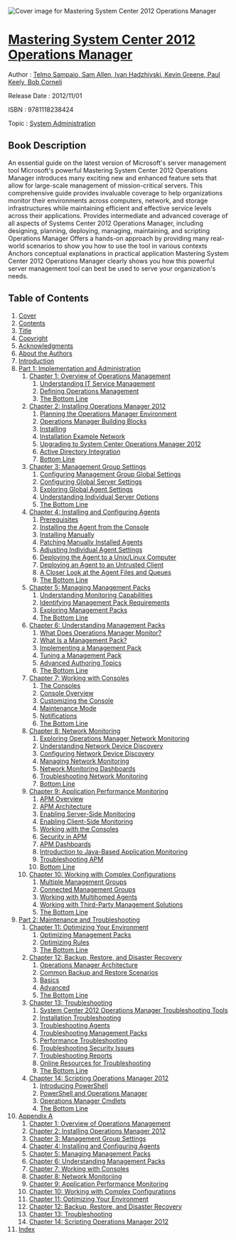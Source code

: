 ![Cover image for Mastering System Center 2012 Operations Manager](https://imgdetail.ebookreading.net/cover/cover/system_admin/EB9781118238424.jpg)

[Mastering System Center 2012 Operations Manager](https://ebookreading.net/view/book/Mastering+System+Center+2012+Operations+Manager-EB9781118238424_1.html "Mastering System Center 2012 Operations Manager")
====================================================================================================================

Author : [Telmo Sampaio](https://ebookreading.net/search/author/Telmo+Sampaio),[ Sam Allen](https://ebookreading.net/search/author/+Sam+Allen),[ Ivan Hadzhiyski](https://ebookreading.net/search/author/+Ivan+Hadzhiyski),[ Kevin Greene](https://ebookreading.net/search/author/+Kevin+Greene),[ Paul Keely](https://ebookreading.net/search/author/+Paul+Keely),[ Bob Corneli](https://ebookreading.net/search/author/+Bob+Corneli)

Release Date : 2012/11/01

ISBN : 9781118238424

Topic : [System Administration](https://ebookreading.net/search/category/system-administration)

Book Description
-----------------

An essential guide on the latest version of Microsoft's server management tool
Microsoft's powerful Mastering System Center 2012 Operations Manager introduces many exciting new and enhanced feature sets that allow for large-scale management of mission-critical servers. This comprehensive guide provides invaluable coverage to help organizations monitor their environments across computers, network, and storage infrastructures while maintaining efficient and effective service levels across their applications.
Provides intermediate and advanced coverage of all aspects of Systems Center 2012 Operations Manager, including designing, planning, deploying, managing, maintaining, and scripting Operations Manager
Offers a hands-on approach by providing many real-world scenarios to show you how to use the tool in various contexts
Anchors conceptual explanations in practical application
Mastering System Center 2012 Operations Manager clearly shows you how this powerful server management tool can best be used to serve your organization's needs.
              
Table of Contents
-----------------

1. [Cover](https://ebookreading.net/view/book/Mastering+System+Center+2012+Operations+Manager-EB9781118238424_1.html)
1. [Contents](https://ebookreading.net/view/book/Mastering+System+Center+2012+Operations+Manager-EB9781118238424_2.html)
1. [Title](https://ebookreading.net/view/book/Mastering+System+Center+2012+Operations+Manager-EB9781118238424_3.html)
1. [Copyright](https://ebookreading.net/view/book/Mastering+System+Center+2012+Operations+Manager-EB9781118238424_4.html)
1. [Acknowledgments](https://ebookreading.net/view/book/Mastering+System+Center+2012+Operations+Manager-EB9781118238424_6.html)
1. [About the Authors](https://ebookreading.net/view/book/Mastering+System+Center+2012+Operations+Manager-EB9781118238424_7.html)
1. [Introduction](https://ebookreading.net/view/book/Mastering+System+Center+2012+Operations+Manager-EB9781118238424_8.html)
1. [Part 1: Implementation and Administration](https://ebookreading.net/view/book/Mastering+System+Center+2012+Operations+Manager-EB9781118238424_9.html)
    1. [Chapter 1: Overview of Operations Management](https://ebookreading.net/view/book/Mastering+System+Center+2012+Operations+Manager-EB9781118238424_10.html)
        1. [Understanding IT Service Management](https://ebookreading.net/view/book/Mastering+System+Center+2012+Operations+Manager-EB9781118238424_10.html#sec1)
        1. [Defining Operations Management](https://ebookreading.net/view/book/Mastering+System+Center+2012+Operations+Manager-EB9781118238424_10.html#sec2)
        1. [The Bottom Line](https://ebookreading.net/view/book/Mastering+System+Center+2012+Operations+Manager-EB9781118238424_10.html#sec3)
    1. [Chapter 2: Installing Operations Manager 2012](https://ebookreading.net/view/book/Mastering+System+Center+2012+Operations+Manager-EB9781118238424_11.html)
        1. [Planning the Operations Manager Environment](https://ebookreading.net/view/book/Mastering+System+Center+2012+Operations+Manager-EB9781118238424_11.html#sec4)
        1. [Operations Manager Building Blocks](https://ebookreading.net/view/book/Mastering+System+Center+2012+Operations+Manager-EB9781118238424_11.html#sec5)
        1. [Installing](https://ebookreading.net/view/book/Mastering+System+Center+2012+Operations+Manager-EB9781118238424_11.html#sec6)
        1. [Installation Example Network](https://ebookreading.net/view/book/Mastering+System+Center+2012+Operations+Manager-EB9781118238424_11.html#sec7)
        1. [Upgrading to System Center Operations Manager 2012](https://ebookreading.net/view/book/Mastering+System+Center+2012+Operations+Manager-EB9781118238424_11.html#sec8)
        1. [Active Directory Integration](https://ebookreading.net/view/book/Mastering+System+Center+2012+Operations+Manager-EB9781118238424_11.html#sec9)
        1. [Bottom Line](https://ebookreading.net/view/book/Mastering+System+Center+2012+Operations+Manager-EB9781118238424_11.html#sec10)
    1. [Chapter 3: Management Group Settings](https://ebookreading.net/view/book/Mastering+System+Center+2012+Operations+Manager-EB9781118238424_12.html)
        1. [Configuring Management Group Global Settings](https://ebookreading.net/view/book/Mastering+System+Center+2012+Operations+Manager-EB9781118238424_12.html#sec11)
        1. [Configuring Global Server Settings](https://ebookreading.net/view/book/Mastering+System+Center+2012+Operations+Manager-EB9781118238424_12.html#sec12)
        1. [Exploring Global Agent Settings](https://ebookreading.net/view/book/Mastering+System+Center+2012+Operations+Manager-EB9781118238424_12.html#sec13)
        1. [Understanding Individual Server Options](https://ebookreading.net/view/book/Mastering+System+Center+2012+Operations+Manager-EB9781118238424_12.html#sec14)
        1. [The Bottom Line](https://ebookreading.net/view/book/Mastering+System+Center+2012+Operations+Manager-EB9781118238424_12.html#sec15)
    1. [Chapter 4: Installing and Configuring Agents](https://ebookreading.net/view/book/Mastering+System+Center+2012+Operations+Manager-EB9781118238424_13.html)
        1. [Prerequisites](https://ebookreading.net/view/book/Mastering+System+Center+2012+Operations+Manager-EB9781118238424_13.html#sec16)
        1. [Installing the Agent from the Console](https://ebookreading.net/view/book/Mastering+System+Center+2012+Operations+Manager-EB9781118238424_13.html#sec17)
        1. [Installing Manually](https://ebookreading.net/view/book/Mastering+System+Center+2012+Operations+Manager-EB9781118238424_13.html#sec18)
        1. [Patching Manually Installed Agents](https://ebookreading.net/view/book/Mastering+System+Center+2012+Operations+Manager-EB9781118238424_13.html#sec19)
        1. [Adjusting Individual Agent Settings](https://ebookreading.net/view/book/Mastering+System+Center+2012+Operations+Manager-EB9781118238424_13.html#sec20)
        1. [Deploying the Agent to a Unix/Linux Computer](https://ebookreading.net/view/book/Mastering+System+Center+2012+Operations+Manager-EB9781118238424_13.html#sec21)
        1. [Deploying an Agent to an Untrusted Client](https://ebookreading.net/view/book/Mastering+System+Center+2012+Operations+Manager-EB9781118238424_13.html#sec22)
        1. [A Closer Look at the Agent Files and Queues](https://ebookreading.net/view/book/Mastering+System+Center+2012+Operations+Manager-EB9781118238424_13.html#sec23)
        1. [The Bottom Line](https://ebookreading.net/view/book/Mastering+System+Center+2012+Operations+Manager-EB9781118238424_13.html#sec24)
    1. [Chapter 5: Managing Management Packs](https://ebookreading.net/view/book/Mastering+System+Center+2012+Operations+Manager-EB9781118238424_14.html)
        1. [Understanding Monitoring Capabilities](https://ebookreading.net/view/book/Mastering+System+Center+2012+Operations+Manager-EB9781118238424_14.html#sec25)
        1. [Identifying Management Pack Requirements](https://ebookreading.net/view/book/Mastering+System+Center+2012+Operations+Manager-EB9781118238424_14.html#sec26)
        1. [Exploring Management Packs](https://ebookreading.net/view/book/Mastering+System+Center+2012+Operations+Manager-EB9781118238424_14.html#sec27)
        1. [The Bottom Line](https://ebookreading.net/view/book/Mastering+System+Center+2012+Operations+Manager-EB9781118238424_14.html#sec28)
    1. [Chapter 6: Understanding Management Packs](https://ebookreading.net/view/book/Mastering+System+Center+2012+Operations+Manager-EB9781118238424_15.html)
        1. [What Does Operations Manager Monitor?](https://ebookreading.net/view/book/Mastering+System+Center+2012+Operations+Manager-EB9781118238424_15.html#sec29)
        1. [What Is a Management Pack?](https://ebookreading.net/view/book/Mastering+System+Center+2012+Operations+Manager-EB9781118238424_15.html#sec30)
        1. [Implementing a Management Pack](https://ebookreading.net/view/book/Mastering+System+Center+2012+Operations+Manager-EB9781118238424_15.html#sec31)
        1. [Tuning a Management Pack](https://ebookreading.net/view/book/Mastering+System+Center+2012+Operations+Manager-EB9781118238424_15.html#sec32)
        1. [Advanced Authoring Topics](https://ebookreading.net/view/book/Mastering+System+Center+2012+Operations+Manager-EB9781118238424_15.html#sec33)
        1. [The Bottom Line](https://ebookreading.net/view/book/Mastering+System+Center+2012+Operations+Manager-EB9781118238424_15.html#sec34)
    1. [Chapter 7: Working with Consoles](https://ebookreading.net/view/book/Mastering+System+Center+2012+Operations+Manager-EB9781118238424_16.html)
        1. [The Consoles](https://ebookreading.net/view/book/Mastering+System+Center+2012+Operations+Manager-EB9781118238424_16.html#sec35)
        1. [Console Overview](https://ebookreading.net/view/book/Mastering+System+Center+2012+Operations+Manager-EB9781118238424_16.html#sec36)
        1. [Customizing the Console](https://ebookreading.net/view/book/Mastering+System+Center+2012+Operations+Manager-EB9781118238424_16.html#sec37)
        1. [Maintenance Mode](https://ebookreading.net/view/book/Mastering+System+Center+2012+Operations+Manager-EB9781118238424_16.html#sec38)
        1. [Notifications](https://ebookreading.net/view/book/Mastering+System+Center+2012+Operations+Manager-EB9781118238424_16.html#sec39)
        1. [The Bottom Line](https://ebookreading.net/view/book/Mastering+System+Center+2012+Operations+Manager-EB9781118238424_16.html#sec40)
    1. [Chapter 8: Network Monitoring](https://ebookreading.net/view/book/Mastering+System+Center+2012+Operations+Manager-EB9781118238424_17.html)
        1. [Exploring Operations Manager Network Monitoring](https://ebookreading.net/view/book/Mastering+System+Center+2012+Operations+Manager-EB9781118238424_17.html#sec41)
        1. [Understanding Network Device Discovery](https://ebookreading.net/view/book/Mastering+System+Center+2012+Operations+Manager-EB9781118238424_17.html#sec42)
        1. [Configuring Network Device Discovery](https://ebookreading.net/view/book/Mastering+System+Center+2012+Operations+Manager-EB9781118238424_17.html#sec43)
        1. [Managing Network Monitoring](https://ebookreading.net/view/book/Mastering+System+Center+2012+Operations+Manager-EB9781118238424_17.html#sec44)
        1. [Network Monitoring Dashboards](https://ebookreading.net/view/book/Mastering+System+Center+2012+Operations+Manager-EB9781118238424_17.html#sec45)
        1. [Troubleshooting Network Monitoring](https://ebookreading.net/view/book/Mastering+System+Center+2012+Operations+Manager-EB9781118238424_17.html#sec46)
        1. [Bottom Line](https://ebookreading.net/view/book/Mastering+System+Center+2012+Operations+Manager-EB9781118238424_17.html#sec47)
    1. [Chapter 9: Application Performance Monitoring](https://ebookreading.net/view/book/Mastering+System+Center+2012+Operations+Manager-EB9781118238424_18.html)
        1. [APM Overview](https://ebookreading.net/view/book/Mastering+System+Center+2012+Operations+Manager-EB9781118238424_18.html#sec48)
        1. [APM Architecture](https://ebookreading.net/view/book/Mastering+System+Center+2012+Operations+Manager-EB9781118238424_18.html#sec49)
        1. [Enabling Server-Side Monitoring](https://ebookreading.net/view/book/Mastering+System+Center+2012+Operations+Manager-EB9781118238424_18.html#sec50)
        1. [Enabling Client-Side Monitoring](https://ebookreading.net/view/book/Mastering+System+Center+2012+Operations+Manager-EB9781118238424_18.html#sec51)
        1. [Working with the Consoles](https://ebookreading.net/view/book/Mastering+System+Center+2012+Operations+Manager-EB9781118238424_18.html#sec52)
        1. [Security in APM](https://ebookreading.net/view/book/Mastering+System+Center+2012+Operations+Manager-EB9781118238424_18.html#sec53)
        1. [APM Dashboards](https://ebookreading.net/view/book/Mastering+System+Center+2012+Operations+Manager-EB9781118238424_18.html#sec54)
        1. [Introduction to Java-Based Application Monitoring](https://ebookreading.net/view/book/Mastering+System+Center+2012+Operations+Manager-EB9781118238424_18.html#sec55)
        1. [Troubleshooting APM](https://ebookreading.net/view/book/Mastering+System+Center+2012+Operations+Manager-EB9781118238424_18.html#sec56)
        1. [Bottom Line](https://ebookreading.net/view/book/Mastering+System+Center+2012+Operations+Manager-EB9781118238424_18.html#sec57)
    1. [Chapter 10: Working with Complex Configurations](https://ebookreading.net/view/book/Mastering+System+Center+2012+Operations+Manager-EB9781118238424_19.html)
        1. [Multiple Management Groups](https://ebookreading.net/view/book/Mastering+System+Center+2012+Operations+Manager-EB9781118238424_19.html#sec58)
        1. [Connected Management Groups](https://ebookreading.net/view/book/Mastering+System+Center+2012+Operations+Manager-EB9781118238424_19.html#sec59)
        1. [Working with Multihomed Agents](https://ebookreading.net/view/book/Mastering+System+Center+2012+Operations+Manager-EB9781118238424_19.html#sec60)
        1. [Working with Third-Party Management Solutions](https://ebookreading.net/view/book/Mastering+System+Center+2012+Operations+Manager-EB9781118238424_19.html#sec61)
        1. [The Bottom Line](https://ebookreading.net/view/book/Mastering+System+Center+2012+Operations+Manager-EB9781118238424_19.html#sec62)
1. [Part 2: Maintenance and Troubleshooting](https://ebookreading.net/view/book/Mastering+System+Center+2012+Operations+Manager-EB9781118238424_20.html)
    1. [Chapter 11: Optimizing Your Environment](https://ebookreading.net/view/book/Mastering+System+Center+2012+Operations+Manager-EB9781118238424_21.html)
        1. [Optimizing Management Packs](https://ebookreading.net/view/book/Mastering+System+Center+2012+Operations+Manager-EB9781118238424_21.html#sec63)
        1. [Optimizing Rules](https://ebookreading.net/view/book/Mastering+System+Center+2012+Operations+Manager-EB9781118238424_21.html#sec64)
        1. [The Bottom Line](https://ebookreading.net/view/book/Mastering+System+Center+2012+Operations+Manager-EB9781118238424_21.html#sec65)
    1. [Chapter 12: Backup, Restore, and Disaster Recovery](https://ebookreading.net/view/book/Mastering+System+Center+2012+Operations+Manager-EB9781118238424_22.html)
        1. [Operations Manager Architecture](https://ebookreading.net/view/book/Mastering+System+Center+2012+Operations+Manager-EB9781118238424_22.html#sec66)
        1. [Common Backup and Restore Scenarios](https://ebookreading.net/view/book/Mastering+System+Center+2012+Operations+Manager-EB9781118238424_22.html#sec67)
        1. [Basics](https://ebookreading.net/view/book/Mastering+System+Center+2012+Operations+Manager-EB9781118238424_22.html#sec68)
        1. [Advanced](https://ebookreading.net/view/book/Mastering+System+Center+2012+Operations+Manager-EB9781118238424_22.html#sec69)
        1. [The Bottom Line](https://ebookreading.net/view/book/Mastering+System+Center+2012+Operations+Manager-EB9781118238424_22.html#sec70)
    1. [Chapter 13: Troubleshooting](https://ebookreading.net/view/book/Mastering+System+Center+2012+Operations+Manager-EB9781118238424_23.html)
        1. [System Center 2012 Operations Manager Troubleshooting Tools](https://ebookreading.net/view/book/Mastering+System+Center+2012+Operations+Manager-EB9781118238424_23.html#sec71)
        1. [Installation Troubleshooting](https://ebookreading.net/view/book/Mastering+System+Center+2012+Operations+Manager-EB9781118238424_23.html#sec72)
        1. [Troubleshooting Agents](https://ebookreading.net/view/book/Mastering+System+Center+2012+Operations+Manager-EB9781118238424_23.html#sec73)
        1. [Troubleshooting Management Packs](https://ebookreading.net/view/book/Mastering+System+Center+2012+Operations+Manager-EB9781118238424_23.html#sec74)
        1. [Performance Troubleshooting](https://ebookreading.net/view/book/Mastering+System+Center+2012+Operations+Manager-EB9781118238424_23.html#sec75)
        1. [Troubleshooting Security Issues](https://ebookreading.net/view/book/Mastering+System+Center+2012+Operations+Manager-EB9781118238424_23.html#sec76)
        1. [Troubleshooting Reports](https://ebookreading.net/view/book/Mastering+System+Center+2012+Operations+Manager-EB9781118238424_23.html#sec77)
        1. [Online Resources for Troubleshooting](https://ebookreading.net/view/book/Mastering+System+Center+2012+Operations+Manager-EB9781118238424_23.html#sec78)
        1. [The Bottom Line](https://ebookreading.net/view/book/Mastering+System+Center+2012+Operations+Manager-EB9781118238424_23.html#sec79)
    1. [Chapter 14: Scripting Operations Manager 2012](https://ebookreading.net/view/book/Mastering+System+Center+2012+Operations+Manager-EB9781118238424_24.html)
        1. [Introducing PowerShell](https://ebookreading.net/view/book/Mastering+System+Center+2012+Operations+Manager-EB9781118238424_24.html#sec80)
        1. [PowerShell and Operations Manager](https://ebookreading.net/view/book/Mastering+System+Center+2012+Operations+Manager-EB9781118238424_24.html#sec81)
        1. [Operations Manager Cmdlets](https://ebookreading.net/view/book/Mastering+System+Center+2012+Operations+Manager-EB9781118238424_24.html#sec82)
        1. [The Bottom Line](https://ebookreading.net/view/book/Mastering+System+Center+2012+Operations+Manager-EB9781118238424_24.html#sec83)
1. [Appendix A](https://ebookreading.net/view/book/Mastering+System+Center+2012+Operations+Manager-EB9781118238424_25.html)
    1. [Chapter 1: Overview of Operations Management](https://ebookreading.net/view/book/Mastering+System+Center+2012+Operations+Manager-EB9781118238424_25.html#sec84)
    1. [Chapter 2: Installing Operations Manager 2012](https://ebookreading.net/view/book/Mastering+System+Center+2012+Operations+Manager-EB9781118238424_25.html#sec85)
    1. [Chapter 3: Management Group Settings](https://ebookreading.net/view/book/Mastering+System+Center+2012+Operations+Manager-EB9781118238424_25.html#sec86)
    1. [Chapter 4: Installing and Configuring Agents](https://ebookreading.net/view/book/Mastering+System+Center+2012+Operations+Manager-EB9781118238424_25.html#sec87)
    1. [Chapter 5: Managing Management Packs](https://ebookreading.net/view/book/Mastering+System+Center+2012+Operations+Manager-EB9781118238424_25.html#sec88)
    1. [Chapter 6: Understanding Management Packs](https://ebookreading.net/view/book/Mastering+System+Center+2012+Operations+Manager-EB9781118238424_25.html#sec89)
    1. [Chapter 7: Working with Consoles](https://ebookreading.net/view/book/Mastering+System+Center+2012+Operations+Manager-EB9781118238424_25.html#sec90)
    1. [Chapter 8: Network Monitoriing](https://ebookreading.net/view/book/Mastering+System+Center+2012+Operations+Manager-EB9781118238424_25.html#sec91)
    1. [Chapter 9: Application Performance Monitoring](https://ebookreading.net/view/book/Mastering+System+Center+2012+Operations+Manager-EB9781118238424_25.html#sec92)
    1. [Chapter 10: Working with Complex Configurations](https://ebookreading.net/view/book/Mastering+System+Center+2012+Operations+Manager-EB9781118238424_25.html#sec93)
    1. [Chapter 11: Optimizing Your Environment](https://ebookreading.net/view/book/Mastering+System+Center+2012+Operations+Manager-EB9781118238424_25.html#sec94)
    1. [Chapter 12: Backup, Restore, and Disaster Recovery](https://ebookreading.net/view/book/Mastering+System+Center+2012+Operations+Manager-EB9781118238424_25.html#sec95)
    1. [Chapter 13: Troubleshooting](https://ebookreading.net/view/book/Mastering+System+Center+2012+Operations+Manager-EB9781118238424_25.html#sec96)
    1. [Chapter 14: Scripting Operations Manager 2012](https://ebookreading.net/view/book/Mastering+System+Center+2012+Operations+Manager-EB9781118238424_25.html#sec97)
1. [Index](https://ebookreading.net/view/book/Mastering+System+Center+2012+Operations+Manager-EB9781118238424_26.html)
